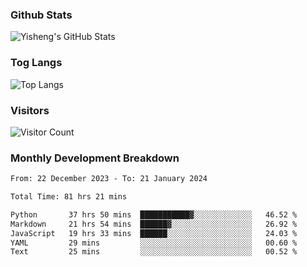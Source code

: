 ### Github Stats
![Yisheng's GitHub Stats](https://github-readme-stats-9qabuvhk1-gongyisheng.vercel.app/api?username=gongyisheng&count_private=true&show_icons=true)
### Tog Langs
![Top Langs](https://github-readme-stats-9qabuvhk1-gongyisheng.vercel.app/api/top-langs/?username=gongyisheng&layout=compact)
### Visitors
![Visitor Count](https://profile-counter.glitch.me/gongyisheng/count.svg)
### Monthly Development Breakdown
<!--START_SECTION:waka-->

```txt
From: 22 December 2023 - To: 21 January 2024

Total Time: 81 hrs 21 mins

Python       37 hrs 50 mins  ███████████▓░░░░░░░░░░░░░   46.52 %
Markdown     21 hrs 54 mins  ██████▓░░░░░░░░░░░░░░░░░░   26.92 %
JavaScript   19 hrs 33 mins  ██████░░░░░░░░░░░░░░░░░░░   24.03 %
YAML         29 mins         ░░░░░░░░░░░░░░░░░░░░░░░░░   00.60 %
Text         25 mins         ░░░░░░░░░░░░░░░░░░░░░░░░░   00.52 %
```

<!--END_SECTION:waka-->
